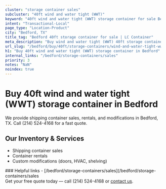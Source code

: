 ```yaml
---
cluster: "storage container sales"
subcluster: "40ft wind and water tight (WWT)"
keyword: "40ft wind and water tight (WWT) storage container for sale Bedford, TX"
intent: "Transactional-Local"
page_type: "Location-Product"
city: "Bedford, TX"
title_tag: "Bedford 40ft storage container for sale | LC Container"
meta_description: "Buy wind and water tight (WWT) 40ft storage container sale with local delivery in Bedford, TX. LC Container — local Since 2003. Request a fast quote today."
url_slug: "/bedford/buy/40ft/storage-containers/wind-and-water-tight-wwt"
h1: "Buy 40ft wind and water tight (WWT) storage container in Bedford"
internal_links: "/bedford/storage-containers/sales"
priority: 3
notes: "NaN"
noindex: true
---
```


# Buy 40ft wind and water tight (WWT) storage container in Bedford

We provide shipping container sales, rentals, and modifications in Bedford, TX. Call (214) 524-4168 for a fast quote.

## Our Inventory & Services
- Shipping container sales
- Container rentals
- Custom modifications (doors, HVAC, shelving)

<div data-section="internal-links">
### Helpful links
- [/bedford/storage-containers/sales](/bedford/storage-containers/sales
</div>

<div data-section="cta">
Get your free quote today — call (214) 524-4168 or <a href="/contact">contact us</a>.
</div>

<script type="application/ld+json">{"@context":"https://schema.org","@type":"FAQPage","mainEntity":[{"@type":"Question","name":"How much does delivery cost in Bedford, TX?","acceptedAnswer":{"@type":"Answer","text":"Delivery costs vary by distance and container size. Most deliveries in Bedford, TX range from $150-$300. Call (214) 524-4168 for an exact quote based on your specific location."}},{"@type":"Question","name":"Do you offer financing or payment plans?","acceptedAnswer":{"@type":"Answer","text":"We accept major credit cards, checks, and can discuss commercial terms for bulk purchases. Call (214) 524-4168 to discuss options."}},{"@type":"Question","name":"Can you customize containers in Bedford, TX?","acceptedAnswer":{"@type":"Answer","text":"Yes — we perform modifications like doors, HVAC, insulation, and shelving. Request a custom quote at (214) 524-4168 or via our contact form."}}]}</script>
